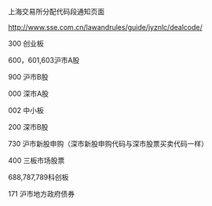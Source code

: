 上海交易所分配代码段通知页面

http://www.sse.com.cn/lawandrules/guide/jyznlc/dealcode/

300 创业板

600，601,603沪市A股

900 沪市B股

000 深市A股

002 中小板

200 深市B股

730 沪市新股申购（深市新股申购代码与深市股票买卖代码一样）

400 三板市场股票

688,787,789科创板

171 沪市地方政府债券
